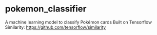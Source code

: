# pokemon_classifier
A machine learning model to classify Pokémon cards
Built on Tensorflow Similarity: https://github.com/tensorflow/similarity
